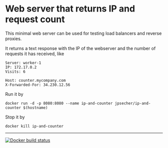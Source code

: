 # Web server that returns IP and request count

This minimal web server can be used for testing load balancers and reverse proxies.

It returns a text response with the IP of the webserver and the number of requests it has received, like

    Server: worker-1
    IP: 172.17.0.2
    Visits: 6

    Host: counter.mycompany.com
    X-Forwarded-For: 34.230.12.56

Run it by

    docker run -d -p 8080:8080 --name ip-and-counter jpsecher/ip-and-counter $(hostname)

Stop it by

    docker kill ip-and-counter

----

[![Docker build status](https://img.shields.io/docker/build/jpsecher/ip-and-counter.svg)](https://hub.docker.com/r/jpsecher/ip-and-counter/builds/)
